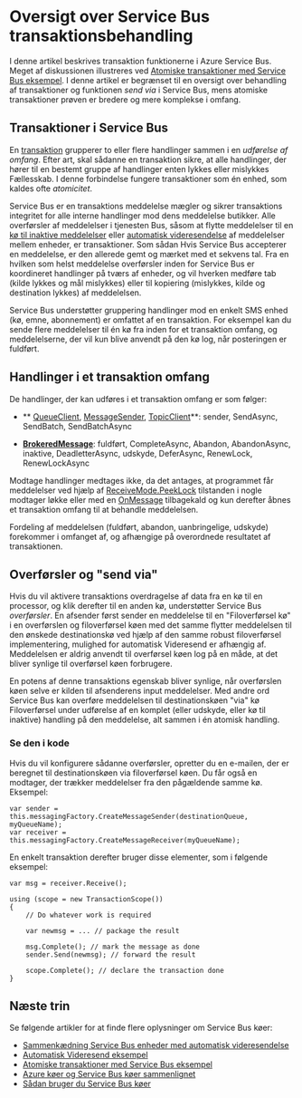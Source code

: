 <properties 
    pageTitle="Service Bus transaktioner | Microsoft Azure" 
    description="Oversigt over Azure Service Bus atomiske transaktioner, og send via" 
    services="service-bus" 
    documentationCenter=".net" 
    authors="sethmanheim" 
    manager="timlt" 
    editor=""/>

<tags
    ms.service="service-bus"
    ms.devlang="na"
    ms.topic="article"
    ms.tgt_pltfrm="na"
    ms.workload="na" 
    ms.date="10/04/2016"
    ms.author="clemensv;sethm"/>

# <a name="overview-of-service-bus-transaction-processing"></a>Oversigt over Service Bus transaktionsbehandling

I denne artikel beskrives transaktion funktionerne i Azure Service Bus. Meget af diskussionen illustreres ved [Atomiske transaktioner med Service Bus eksempel](https://github.com/Azure-Samples/azure-servicebus-messaging-samples/tree/master/AtomicTransactions). I denne artikel er begrænset til en oversigt over behandling af transaktioner og funktionen *send via* i Service Bus, mens atomiske transaktioner prøven er bredere og mere komplekse i omfang.

## <a name="transactions-in-service-bus"></a>Transaktioner i Service Bus

En [transaktion](https://github.com/Azure-Samples/azure-servicebus-messaging-samples/tree/master/AtomicTransactions#what-are-transactions) grupperer to eller flere handlinger sammen i en *udførelse af omfang*. Efter art, skal sådanne en transaktion sikre, at alle handlinger, der hører til en bestemt gruppe af handlinger enten lykkes eller mislykkes Fællesskab. I denne forbindelse fungere transaktioner som én enhed, som kaldes ofte *atomicitet*. 

Service Bus er en transaktions meddelelse mægler og sikrer transaktions integritet for alle interne handlinger mod dens meddelelse butikker. Alle overførsler af meddelelser i tjenesten Bus, såsom at flytte meddelelser til en [kø til inaktive meddelelser](service-bus-dead-letter-queues.md) eller [automatisk videresendelse](service-bus-auto-forwarding.md) af meddelelser mellem enheder, er transaktioner. Som sådan Hvis Service Bus accepterer en meddelelse, er den allerede gemt og mærket med et sekvens tal. Fra en hvilken som helst meddelelse overførsler inden for Service Bus er koordineret handlinger på tværs af enheder, og vil hverken medføre tab (kilde lykkes og mål mislykkes) eller til kopiering (mislykkes, kilde og destination lykkes) af meddelelsen.

Service Bus understøtter gruppering handlinger mod en enkelt SMS enhed (kø, emne, abonnement) er omfattet af en transaktion. For eksempel kan du sende flere meddelelser til én kø fra inden for et transaktion omfang, og meddelelserne, der vil kun blive anvendt på den kø log, når posteringen er fuldført.

## <a name="operations-within-a-transaction-scope"></a>Handlinger i et transaktion omfang 

De handlinger, der kan udføres i et transaktion omfang er som følger:

- ** [QueueClient](https://msdn.microsoft.com/library/azure/microsoft.servicebus.messaging.queueclient.aspx), [MessageSender](https://msdn.microsoft.com/library/azure/microsoft.servicebus.messaging.messagesender.aspx), [TopicClient](https://msdn.microsoft.com/library/azure/microsoft.servicebus.messaging.topicclient.aspx)**: sender, SendAsync, SendBatch, SendBatchAsync 

- **[BrokeredMessage](https://msdn.microsoft.com/library/azure/microsoft.servicebus.messaging.brokeredmessage.aspx)**: fuldført, CompleteAsync, Abandon, AbandonAsync, inaktive, DeadletterAsync, udskyde, DeferAsync, RenewLock, RenewLockAsync 

Modtage handlinger medtages ikke, da det antages, at programmet får meddelelser ved hjælp af [ReceiveMode.PeekLock](https://msdn.microsoft.com/library/azure/microsoft.servicebus.messaging.receivemode.aspx) tilstanden i nogle modtager løkke eller med en [OnMessage](https://msdn.microsoft.com/library/azure/dn369601.aspx) tilbagekald og kun derefter åbnes et transaktion omfang til at behandle meddelelsen.

Fordeling af meddelelsen (fuldført, abandon, uanbringelige, udskyde) forekommer i omfanget af, og afhængige på overordnede resultatet af transaktionen.

## <a name="transfers-and-send-via"></a>Overførsler og "send via"

Hvis du vil aktivere transaktions overdragelse af data fra en kø til en processor, og klik derefter til en anden kø, understøtter Service Bus *overførsler*. En afsender først sender en meddelelse til en "Filoverførsel kø" i en overførslen og filoverførsel køen med det samme flytter meddelelsen til den ønskede destinationskø ved hjælp af den samme robust filoverførsel implementering, mulighed for automatisk Videresend er afhængig af. Meddelelsen er aldrig anvendt til overførsel køen log på en måde, at det bliver synlige til overførsel køen forbrugere.

En potens af denne transaktions egenskab bliver synlige, når overførslen køen selve er kilden til afsenderens input meddelelser. Med andre ord Service Bus kan overføre meddelelsen til destinationskøen "via" kø Filoverførsel under udførelse af en komplet (eller udskyde, eller kø til inaktive) handling på den meddelelse, alt sammen i én atomisk handling. 

### <a name="see-it-in-code"></a>Se den i kode

Hvis du vil konfigurere sådanne overførsler, opretter du en e-mailen, der er beregnet til destinationskøen via filoverførsel køen. Du får også en modtager, der trækker meddelelser fra den pågældende samme kø. Eksempel:

```
var sender = this.messagingFactory.CreateMessageSender(destinationQueue, myQueueName);
var receiver = this.messagingFactory.CreateMessageReceiver(myQueueName);
```

En enkelt transaktion derefter bruger disse elementer, som i følgende eksempel:

```
var msg = receiver.Receive();

using (scope = new TransactionScope())
{
    // Do whatever work is required 

    var newmsg = ... // package the result 

    msg.Complete(); // mark the message as done
    sender.Send(newmsg); // forward the result

    scope.Complete(); // declare the transaction done
} 
```

## <a name="next-steps"></a>Næste trin

Se følgende artikler for at finde flere oplysninger om Service Bus køer:

- [Sammenkædning Service Bus enheder med automatisk videresendelse](service-bus-auto-forwarding.md)
- [Automatisk Videresend eksempel](https://github.com/Azure-Samples/azure-servicebus-messaging-samples/tree/master/AutoForward)
- [Atomiske transaktioner med Service Bus eksempel](https://github.com/Azure-Samples/azure-servicebus-messaging-samples/tree/master/AtomicTransactions)
- [Azure køer og Service Bus køer sammenlignet](service-bus-azure-and-service-bus-queues-compared-contrasted.md)
- [Sådan bruger du Service Bus køer](service-bus-dotnet-get-started-with-queues.md)